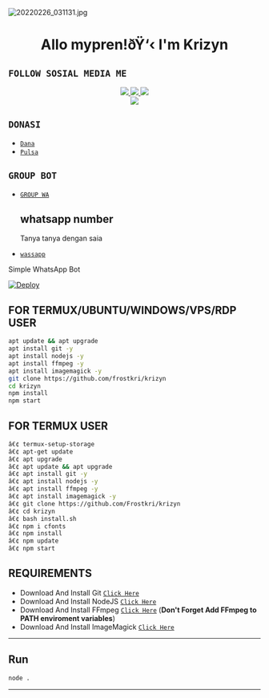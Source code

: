 ![20220226_031131.jpg](https://user-images.githubusercontent.com/92458761/155840670-848b1313-1257-428b-87b3-0d35891e4dff.jpg)
<h1 align="center">Allo mypren!ðŸ‘‹ I'm Krizyn</h1>

## ```FOLLOW SOSIAL MEDIA ME```
<p align="center">
<a href="https://instagram.com/mhdfakri_"><img src="https://img.shields.io/badge/INSTAGRAM-E4405F?style=for-the-badge&logo=instagram&logoColor=white"/> 
<a href="https://wa.me/62895328590064"><img src="https://img.shields.io/badge/WhatsApp-25D366?style=for-the-badge&logo=whatsapp&logoColor=white" />
<a href="https://youtube.com/c/hokenbeusz"><img src="https://img.shields.io/badge/YOUTUBE Krizyn-ff0000?style=for-the-badge&logo=youtube&logoColor=ff000000&link=https://youtube.com/c/hokenbeusz" /><br>
<a href="https://tiktok.com/@unfaedahkan"><img src="https://img.shields.io/badge/TIKTOK-black?style=for-the-badge&logo=tiktok&logoColor=ff000000&link=https://tiktok.com/@unfaedahkan" /></a>
</p>

## ```DONASI```

- [`Dana`](081360482998)
- [`Pulsa`](081360482998)
  
## ```GROUP BOT```

- [`GROUP WA`](https://chat.whatsapp.com/GQfybywcgb3AzNBP1zAs0h)

  ## whatsapp number
  Tanya tanya dengan saia
* [`wassapp`](https://wa.me/62895327934887?text=Assalamualaikum+Banh+kri+gans)



Simple WhatsApp Bot 

[![Deploy](https://www.herokucdn.com/deploy/button.svg)](https://heroku.com/deploy?template=https://github.com/frostkri/krizyn)

## FOR TERMUX/UBUNTU/WINDOWS/VPS/RDP USER

```bash
apt update && apt upgrade
apt install git -y
apt install nodejs -y
apt install ffmpeg -y
apt install imagemagick -y
git clone https://github.com/frostkri/krizyn
cd krizyn
npm install
npm start
```

## FOR TERMUX USER 

```bash
â€¢ termux-setup-storage
â€¢ apt-get update
â€¢ apt upgrade
â€¢ apt update && apt upgrade
â€¢ apt install git -y
â€¢ apt install nodejs -y
â€¢ apt install ffmpeg -y
â€¢ apt install imagemagick -y
â€¢ git clone https://github.com/Frostkri/krizyn
â€¢ cd krizyn
â€¢ bash install.sh
â€¢ npm i cfonts
â€¢ npm install
â€¢ npm update
â€¢ npm start
```

## REQUIREMENTS

* Download And Install Git [`Click Here`](https://git-scm.com/downloads)
* Download And Install NodeJS [`Click Here`](https://nodejs.org/en/download)
* Download And Install FFmpeg [`Click Here`](https://ffmpeg.org/download.html) (**Don't Forget Add FFmpeg to PATH enviroment variables**)
* Download And Install ImageMagick [`Click Here`](https://imagemagick.org/script/download.php)

---------

## Run

```bash
node .
```

---------
